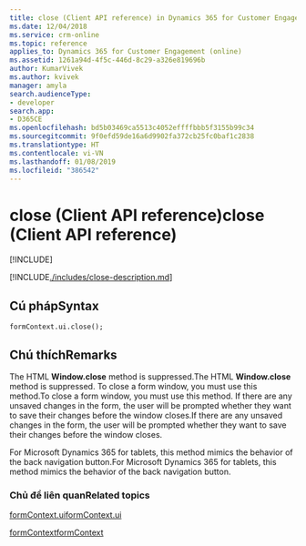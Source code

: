 ```yaml
---
title: close (Client API reference) in Dynamics 365 for Customer Engagement apps | MicrosoftDocs
ms.date: 12/04/2018
ms.service: crm-online
ms.topic: reference
applies_to: Dynamics 365 for Customer Engagement (online)
ms.assetid: 1261a94d-4f5c-446d-8c29-a326e819696b
author: KumarVivek
ms.author: kvivek
manager: amyla
search.audienceType:
- developer
search.app:
- D365CE
ms.openlocfilehash: bd5b03469ca5513c4052effffbbb5f3155b99c34
ms.sourcegitcommit: 9f0efd59de16a6d9902fa372cb25fc0baf1c2838
ms.translationtype: HT
ms.contentlocale: vi-VN
ms.lasthandoff: 01/08/2019
ms.locfileid: "386542"
---
```

# <a name="close-client-api-reference"></a><span data-ttu-id="fd0b1-102">close (Client API reference)</span><span class="sxs-lookup"><span data-stu-id="fd0b1-102">close (Client API reference)</span></span>

[!INCLUDE[](../../../../includes/cc_applies_to_update_9_0_0.md)]

[!INCLUDE[./includes/close-description.md](./includes/close-description.md)]

## <a name="syntax"></a><span data-ttu-id="fd0b1-103">Cú pháp</span><span class="sxs-lookup"><span data-stu-id="fd0b1-103">Syntax</span></span>

`formContext.ui.close();`

## <a name="remarks"></a><span data-ttu-id="fd0b1-104">Chú thích</span><span class="sxs-lookup"><span data-stu-id="fd0b1-104">Remarks</span></span>

<span data-ttu-id="fd0b1-105">The HTML **Window.close** method is suppressed.</span><span class="sxs-lookup"><span data-stu-id="fd0b1-105">The HTML **Window.close** method is suppressed.</span></span> <span data-ttu-id="fd0b1-106">To close a form window, you must use this method.</span><span class="sxs-lookup"><span data-stu-id="fd0b1-106">To close a form window, you must use this method.</span></span> <span data-ttu-id="fd0b1-107">If there are any unsaved changes in the form, the user will be prompted whether they want to save their changes before the window closes.</span><span class="sxs-lookup"><span data-stu-id="fd0b1-107">If there are any unsaved changes in the form, the user will be prompted whether they want to save their changes before the window closes.</span></span>

<span data-ttu-id="fd0b1-108">For Microsoft Dynamics 365 for tablets, this method mimics the behavior of the back navigation button.</span><span class="sxs-lookup"><span data-stu-id="fd0b1-108">For Microsoft Dynamics 365 for tablets, this method mimics the behavior of the back navigation button.</span></span>

### <a name="related-topics"></a><span data-ttu-id="fd0b1-109">Chủ đề liên quan</span><span class="sxs-lookup"><span data-stu-id="fd0b1-109">Related topics</span></span>

[<span data-ttu-id="fd0b1-110">formContext.ui</span><span class="sxs-lookup"><span data-stu-id="fd0b1-110">formContext.ui</span></span>](../formContext-ui.md)

[<span data-ttu-id="fd0b1-111">formContext</span><span class="sxs-lookup"><span data-stu-id="fd0b1-111">formContext</span></span>](../../clientapi-form-context.md)

